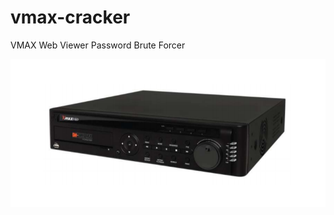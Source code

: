 # vmax-cracker
VMAX Web Viewer Password Brute Forcer

![vmax device](https://github.com/tvldz/vmax-cracker/blob/master/vmax.png)
